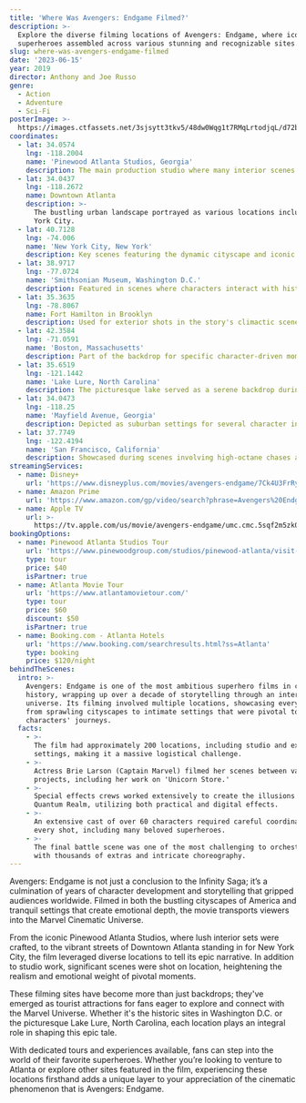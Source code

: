 ```yaml
---
title: 'Where Was Avengers: Endgame Filmed?'
description: >-
  Explore the diverse filming locations of Avengers: Endgame, where iconic
  superheroes assembled across various stunning and recognizable sites.
slug: where-was-avengers-endgame-filmed
date: '2023-06-15'
year: 2019
director: Anthony and Joe Russo
genre:
  - Action
  - Adventure
  - Sci-Fi
posterImage: >-
  https://images.ctfassets.net/3sjsytt3tkv5/48dw0Wqg1t7RMqLrtodjqL/d72b35dae2516fa64803f4de2ab8e30f/Avengers-_Endgame_-_Header_Image.jpeg
coordinates:
  - lat: 34.0574
    lng: -118.2004
    name: 'Pinewood Atlanta Studios, Georgia'
    description: The main production studio where many interior scenes were filmed.
  - lat: 34.0437
    lng: -118.2672
    name: Downtown Atlanta
    description: >-
      The bustling urban landscape portrayed as various locations including New
      York City.
  - lat: 40.7128
    lng: -74.006
    name: 'New York City, New York'
    description: Key scenes featuring the dynamic cityscape and iconic skyline.
  - lat: 38.9717
    lng: -77.0724
    name: 'Smithsonian Museum, Washington D.C.'
    description: Featured in scenes where characters interact with history and technology.
  - lat: 35.3635
    lng: -78.8067
    name: Fort Hamilton in Brooklyn
    description: Used for exterior shots in the story's climactic scenes.
  - lat: 42.3584
    lng: -71.0591
    name: 'Boston, Massachusetts'
    description: Part of the backdrop for specific character-driven moments in the movie.
  - lat: 35.6519
    lng: -121.1442
    name: 'Lake Lure, North Carolina'
    description: The picturesque lake served as a serene backdrop during pivotal scenes.
  - lat: 34.0473
    lng: -118.25
    name: 'Mayfield Avenue, Georgia'
    description: Depicted as suburban settings for several character introductions.
  - lat: 37.7749
    lng: -122.4194
    name: 'San Francisco, California'
    description: Showcased during scenes involving high-octane chases and action sequences.
streamingServices:
  - name: Disney+
    url: 'https://www.disneyplus.com/movies/avengers-endgame/7Ck4U3FrRyu8'
  - name: Amazon Prime
    url: 'https://www.amazon.com/gp/video/search?phrase=Avengers%20Endgame'
  - name: Apple TV
    url: >-
      https://tv.apple.com/us/movie/avengers-endgame/umc.cmc.5sqf2m5zk0b6r33rv52mw4u
bookingOptions:
  - name: Pinewood Atlanta Studios Tour
    url: 'https://www.pinewoodgroup.com/studios/pinewood-atlanta/visit-us/'
    type: tour
    price: $40
    isPartner: true
  - name: Atlanta Movie Tour
    url: 'https://www.atlantamovietour.com/'
    type: tour
    price: $60
    discount: $50
    isPartner: true
  - name: Booking.com - Atlanta Hotels
    url: 'https://www.booking.com/searchresults.html?ss=Atlanta'
    type: booking
    price: $120/night
behindTheScenes:
  intro: >-
    Avengers: Endgame is one of the most ambitious superhero films in cinematic
    history, wrapping up over a decade of storytelling through an interconnected
    universe. Its filming involved multiple locations, showcasing everything
    from sprawling cityscapes to intimate settings that were pivotal to the
    characters' journeys.
  facts:
    - >-
      The film had approximately 200 locations, including studio and exterior
      settings, making it a massive logistical challenge.
    - >-
      Actress Brie Larson (Captain Marvel) filmed her scenes between various
      projects, including her work on 'Unicorn Store.'
    - >-
      Special effects crews worked extensively to create the illusions of the
      Quantum Realm, utilizing both practical and digital effects.
    - >-
      An extensive cast of over 60 characters required careful coordination for
      every shot, including many beloved superheroes.
    - >-
      The final battle scene was one of the most challenging to orchestrate,
      with thousands of extras and intricate choreography.
---
```


<AvengersEndgameGuide />

Avengers: Endgame is not just a conclusion to the Infinity Saga; it’s a culmination of years of character development and storytelling that gripped audiences worldwide. Filmed in both the bustling cityscapes of America and tranquil settings that create emotional depth, the movie transports viewers into the Marvel Cinematic Universe.

From the iconic Pinewood Atlanta Studios, where lush interior sets were crafted, to the vibrant streets of Downtown Atlanta standing in for New York City, the film leveraged diverse locations to tell its epic narrative. In addition to studio work, significant scenes were shot on location, heightening the realism and emotional weight of pivotal moments.

These filming sites have become more than just backdrops; they've emerged as tourist attractions for fans eager to explore and connect with the Marvel Universe. Whether it's the historic sites in Washington D.C. or the picturesque Lake Lure, North Carolina, each location plays an integral role in shaping this epic tale.

With dedicated tours and experiences available, fans can step into the world of their favorite superheroes. Whether you’re looking to venture to Atlanta or explore other sites featured in the film, experiencing these locations firsthand adds a unique layer to your appreciation of the cinematic phenomenon that is Avengers: Endgame.
